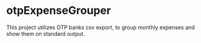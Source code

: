 # otpExpenseGrouper
This project utilizes OTP banks csv export, to group monthly expenses and show them on standard output.
